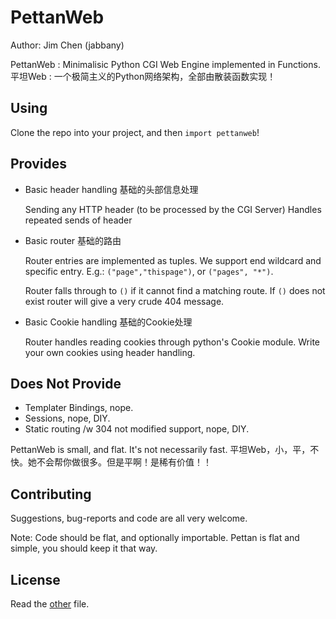 PettanWeb
=========
Author: Jim Chen (jabbany)

PettanWeb : Minimalisic Python CGI Web Engine implemented in Functions. 
平坦Web : 一个极简主义的Python网络架构，全部由散装函数实现！

Using
--------
Clone the repo into your project, and then `import pettanweb`!

Provides
--------

- Basic header handling 基础的头部信息处理
  
  Sending any HTTP header (to be processed by the CGI Server)
  Handles repeated sends of header
  
- Basic router 基础的路由

  Router entries are implemented as tuples. We support end wildcard and specific
  entry. E.g.: `("page","thispage")`, or `("pages", "*")`.
  
  Router falls through to `()` if it cannot find a matching route. If `()` does not
  exist router will give a very crude 404 message.
  
- Basic Cookie handling 基础的Cookie处理

  Router handles reading cookies through python's Cookie module. Write your own
  cookies using header handling.

Does Not Provide
------
- Templater Bindings, nope.
- Sessions, nope, DIY.
- Static routing /w 304 not modified support, nope, DIY.

PettanWeb is small, and flat. It's not necessarily fast.
平坦Web，小，平，不快。她不会帮你做很多。但是平啊！是稀有价值！！

Contributing
------
Suggestions, bug-reports and code are all very welcome. 

Note: Code should be flat, and optionally importable. Pettan is flat and simple, 
you should keep it that way.

License
------
Read the [other](license) file.
